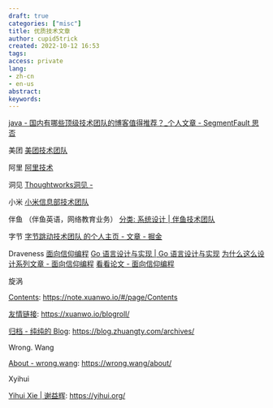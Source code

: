 ```yaml
---
draft: true
categories: ["misc"]
title: 优质技术文章
author: cupid5trick
created: 2022-10-12 16:53
tags: 
access: private
lang:
- zh-cn
- en-us
abstract:
keywords:
---
```


[java - 国内有哪些顶级技术团队的博客值得推荐？_个人文章 - SegmentFault 思否](https://segmentfault.com/a/1190000039331404)

美团
[美团技术团队](https://tech.meituan.com/)

阿里
[阿里技术](https://102.alibaba.com/tech/list/?cid=20)

洞见
[Thoughtworks洞见 -](https://insights.thoughtworks.cn/)

小米
[小米信息部技术团队](https://xiaomi-info.github.io/)

伴鱼 （伴鱼英语，网络教育业务）
[分类: 系统设计 | 伴鱼技术团队](https://tech.ipalfish.com/blog/categories/%E7%B3%BB%E7%BB%9F%E8%AE%BE%E8%AE%A1/)

字节
[字节跳动技术团队 的个人主页 - 文章 - 掘金](https://juejin.cn/user/1838039172387262/posts)

Draveness
[面向信仰编程](https://draveness.me/)
[Go 语言设计与实现 | Go 语言设计与实现](https://draveness.me/golang/)
[为什么这么设计系列文章 - 面向信仰编程](https://draveness.me/whys-the-design/)
[看看论文 - 面向信仰编程](https://draveness.me/tags/%E7%9C%8B%E7%9C%8B%E8%AE%BA%E6%96%87)

旋涡

[Contents](https://note.xuanwo.io/#/page/Contents): <https://note.xuanwo.io/#/page/Contents>

[友情链接](https://xuanwo.io/blogroll/): <https://xuanwo.io/blogroll/>

[归档 - 纯纯的 Blog](https://blog.zhuangty.com/archives/): <https://blog.zhuangty.com/archives/>

Wrong. Wang

[About - wrong.wang](https://wrong.wang/about/): <https://wrong.wang/about/>

Xyihui

[Yihui Xie | 谢益辉](https://yihui.org/): <https://yihui.org/>